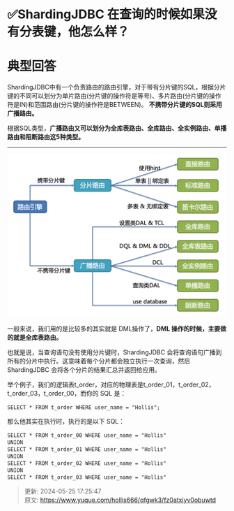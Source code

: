 # ✅ShardingJDBC 在查询的时候如果没有分表键，他怎么样？

# 典型回答


ShardingJDBC中有一个负责路由的路由引擎，对于带有分片键的SQL，根据分片键的不同可以划分为单片路由(分片键的操作符是等号)、多片路由(分片键的操作符是IN)和范围路由(分片键的操作符是BETWEEN)。 **不携带分片键的SQL则采用广播路由。**



根据SQL类型，**广播路由又可以划分为全库表路由、全库路由、全实例路由、单播路由和阻断路由这5种类型。**

****

![1716628862663-ea6c457d-ea08-4445-96b2-2275b0ac36ff.png](./img/kdexusPA5bOwNleA/1716628862663-ea6c457d-ea08-4445-96b2-2275b0ac36ff-340088.png)



一般来说，我们用的是比较多的其实就是 DML操作了，**DML 操作的时候，主要做的就是全库表路由。**



也就是说，当查询语句没有使用分片键时，ShardingJDBC 会将查询语句广播到所有的分片中执行。这意味着每个分片都会独立执行一次查询，然后 ShardingJDBC 会将各个分片的结果汇总并返回给应用。



举个例子，我们的逻辑表t_order，对应的物理表是t_order_01，t_order_02，t_order_03，t_order_00，而你的 SQL 是：

```plain
SELECT * FROM t_order WHERE user_name = "Hollis";
```



那么他其实在执行时，执行的是以下 SQL：



```plain
SELECT * FROM t_order_00 WHERE user_name = "Hollis"
UNION
SELECT * FROM t_order_01 WHERE user_name = "Hollis"
UNION
SELECT * FROM t_order_02 WHERE user_name = "Hollis"
UNION
SELECT * FROM t_order_03 WHERE user_name = "Hollis"
```





> 更新: 2024-05-25 17:25:47  
> 原文: <https://www.yuque.com/hollis666/qfgwk3/fz0atxiyv0obuwtd>
